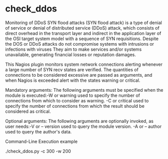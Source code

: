 # check_ddos
Monitoring of DDoS SYN flood attacks (SYN flood attack) is a type of denial of service or denial of distributed service (DDoS) attack, which consists of direct overhead in the transport layer and indirect in the application layer of the OSI target system model with a sequence of SYN requisitions. Despite the DOS or DDoS attacks do not compromise systems with intrusions or infections with viruses They aim to make services and/or systems unavailable, generating financial losses or reputation damages.

This Nagios plugin monitors system network connections alerting whenever a large number of SYN recv states are verified. The quantities of connections to be considered excessive are passed as arguments, and when Nagios is exceeded alert with the states warning or critical.

Mandatory arguments: The following arguments must be specified when the module is executed:-W or warning used to specify the number of connections from which to consider as warning.
-C or critical used to specify the number of connections from which the result should be considered as critical.

Optional arguments: The following arguments are optionally invoked, as user needs:-V or – version used to query the module version.
-A or – author used to query the author's data.

Command-Line Execution example

./check_ddos.py -c 300 -w 200

